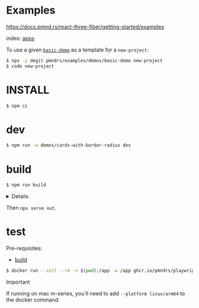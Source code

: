 # Examples

https://docs.pmnd.rs/react-three-fiber/getting-started/examples

index: [apps](apps)

To use a given [`basic-demo`](demos/basic-demo) as a template for a `new-project`:

```sh
$ npx -y degit pmndrs/examples/demos/basic-demo new-project
$ code new-project
```

# INSTALL

```sh
$ npm ci
```

# dev

```sh
$ npm run -w demos/cards-with-border-radius dev
```

# build

```sh
$ npm run build
```

<details>

This will:

1. execute `^build2` which will `vite build` each app with:
  - a `--base` set to `${BASE_PATH}/${app_name}`
  - a custom vite `--config`, whith a `monkey()` plugin that will:
    - [`deterministic`](packages/examples/src/deterministic.js) script into `src/index.jsx`
    - monkeypatch the `<Canvas>` with [`CheesyCanvas`](packages/examples/src/CheesyCanvas.jsx) for setting up the scene for playwright screenshots
2. build the Next.js `apps/website`
3. copy final result into `out` folder


</details>

Then `npx serve out`.

# test

Pre-requisites:

- [build](#build)

```sh
$ docker run --init --rm -v $(pwd):/app -w /app ghcr.io/pmndrs/playwright:main npm test
```

> [!IMPORTANT]
> If running on mac m-series, you'll need to add `--platform linux/arm64` to the docker command.
